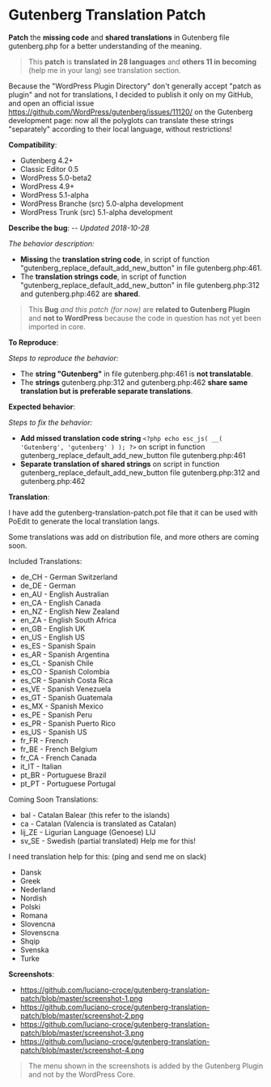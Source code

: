 # Gutenberg Translation Patch

**Patch** the **missing code** and **shared translations** in Gutenberg file gutenberg.php for a better understanding of the meaning.

> This **patch** is **translated in 28 languages** and **others 11 in becoming** (help me in your lang) see translation section.

Because the "WordPress Plugin Directory" don't generally accept "patch as plugin" and not for translations, I decided to publish it only on my GitHub, and open an official issue https://github.com/WordPress/gutenberg/issues/11120/ on the Gutenberg development page: now all the polyglots can translate these strings "separately" according to their local language, without restrictions!

**Compatibility**:
- Gutenberg 4.2+
- Classic Editor 0.5
- WordPress 5.0-beta2
- WordPress 4.9+
- WordPress 5.1-alpha
- WordPress Branche (src) 5.0-alpha development
- WordPress Trunk (src) 5.1-alpha development

**Describe the bug**: -- _Updated 2018-10-28_

_The behavior description:_
- **Missing** the **translation string code**, in script of function "gutenberg_replace_default_add_new_button" in file gutenberg.php:461.
- The **translation strings code**, in script of function "gutenberg_replace_default_add_new_button" in file gutenberg.php:312 and gutenberg.php:462 are **shared**.

> This **Bug** _and this patch (for now)_ are **related to Gutenberg Plugin** and **not to WordPress** because the code in question has not yet been imported in core.

**To Reproduce**:

_Steps to reproduce the behavior:_
- The **string "Gutenberg"** in file gutenberg.php:461 is **not translatable**.
- The **strings** gutenberg.php:312 and gutenberg.php:462 **share same translation but is preferable separate translations**.

**Expected behavior**:

_Steps to fix the behavior:_
- **Add missed translation code string** `<?php echo esc_js( __( 'Gutenberg', 'gutenberg' ) ); ?>` on script in function gutenberg_replace_default_add_new_button file gutenberg.php:461
- **Separate translation of shared strings** on script in function gutenberg_replace_default_add_new_button file gutenberg.php:312 and gutenberg.php:462

**Translation**:

I have add the gutenberg-translation-patch.pot file that it can be used with PoEdit to generate the local translation langs.

Some translations was add on distribution file, and more others are coming soon.

Included Translations:

- de_CH - German Switzerland
- de_DE - German
- en_AU - English Australian
- en_CA - English Canada
- en_NZ - English New Zealand
- en_ZA - English South Africa
- en_GB - English UK
- en_US - English US
- es_ES - Spanish Spain
- es_AR - Spanish Argentina
- es_CL - Spanish Chile
- es_CO - Spanish Colombia
- es_CR - Spanish Costa Rica
- es_VE - Spanish Venezuela
- es_GT - Spanish Guatemala
- es_MX - Spanish Mexico
- es_PE - Spanish Peru
- es_PR - Spanish Puerto Rico
- es_US - Spanish US
- fr_FR - French
- fr_BE - French Belgium
- fr_CA - French Canada
- it_IT - Italian
- pt_BR - Portuguese Brazil
- pt_PT - Portuguese Portugal

Coming Soon Translations:

- bal    - Catalan Balear (this refer to the islands)
- ca     - Catalan (Valencia is translated as Catalan)
- lij_ZE - Ligurian Language (Genoese) LIJ
- sv_SE  - Swedish (partial translated) Help me for this!

I need translation help for this: (ping and send me on slack)

- Dansk
- Greek
- Nederland
- Nordish
- Polski
- Romana
- Slovencna
- Slovenscna
- Shqip
- Svenska
- Turke

**Screenshots**:

- https://github.com/luciano-croce/gutenberg-translation-patch/blob/master/screenshot-1.png
- https://github.com/luciano-croce/gutenberg-translation-patch/blob/master/screenshot-2.png
- https://github.com/luciano-croce/gutenberg-translation-patch/blob/master/screenshot-3.png
- https://github.com/luciano-croce/gutenberg-translation-patch/blob/master/screenshot-4.png

> The menu shown in the screenshots is added by the Gutenberg Plugin and not by the WordPress Core.
